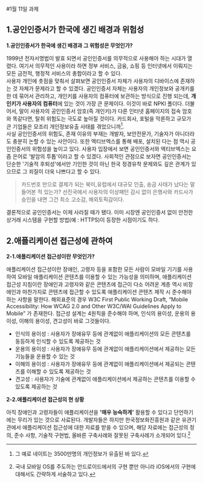 #1월 11일 과제

1.공인인증서가 한국에 생긴 배경과 위험성
----
**1.공인인증서가 한국에 생긴 배경과 그 위험성은 무엇인가?**

1999년 전자서명법이 발효 되면서 공인인증서를 의무적으로 사용해야 하는 시대가 열렸다. 여기서 의무적인 사용이라 하면 정부 서비스, 금융, 쇼핑 등 인터넷에서 이뤄지는 모든 금전적, 행정적 서비스의 총합이라고 할 수 있다.  
사용자 개인에 촛점을 맞춰서 살펴보면 공인인증서 자체가 사용자의 디바이스에 존재하는 것 자체가 문제라고 할 수 있겠다. 공인인증서 자체는 사용자의 개인정보와 공개키를 한 데 묶어서 관리하고, 개인키를 사용자의 컴퓨터에 보관하는 방식으로 진행 되는데, **개인키가 사용자의 컴퓨터**에 있는 것이 가장 큰 문제이다. 이것이 바로 NPKI 폴더다. 더불어서, 말이 사용자의 공인인증서 암호(즉 개인키)가 다른 인터넷 홈페이지의 접속 암호와 똑같다면, 탈취 위험도는 극도로 높아질 것이다. 카드회사, 포털을 막론하고 규모가 큰 기업들은 모조리 개인정보유출 사태를 겪었으니까[^1].  
사실 공인인증서의 위험도, 존재 이유의 부재는 개발자, 보안전문가, 기술자가 아니더라도 충분히 논할 수 있는 사안이다. 또한 액티브엑스를 통해 배포, 설치된 다는 점 역시 공인인증서의 위험성을 높이고 있다. 사용자 입장에서 보면 공인인증서와 액티브엑스는 요즘 은어로 '발암의 투톱'이라고 할 수 있겠다.
사회적인 관점으로 보자면 공인인증서는 단순한 '기술적 후퇴성'에서만 기인한 것이 아닌 한국 정경유착 문제와도 깊은 관계가 있으므로 그 죄질이 더욱 나쁘다고 할 수 있다. 

>카드번호 만으로 결제가 되는 북미,유럽에서 대규모 인출, 송금 사태가 났다는 말 들어본 적 있는가? 선진국에서 사용자의 이상패턴 감시 없이 은행사와 카드사가 승인을 내면 그건 최소 고소감, 해외토픽감이다.

결론적으로 공인인증서는 이제 사라질 때가 됐다. 이미 시장엔 공인인증서 없이 안전한 상거래 시스템을 구현할 방법(예 : HTTPS)이 등장한 시점이기도 하다.

2.애플리케이션 접근성에 관하여
----

**2-1.애플리케이션 접근성이란 무엇인가?** 

애플리케이션 접근성이란 장애인, 고령자 등을 포함한 모든 사람이 모바일 기기를 사용하여 모바일 애플리케이션 콘텐츠를 이용할 수 있는 가능성을 의미하며, 애플리케이션 접근성 지침이란 장애인과 고령자와 같은 콘텐츠에 접근이 다소 어려운 계층 역시 비장애인과 마찬가지로 콘텐츠에 접근할 수 있도록 애플리케이션 콘텐츠 제작 시 준수해야 하는 사항을 말한다.
해외표준의 경우 W3C First Public Working Draft, “Mobile Accessibility: How WCAG 2.0 and Other W3C/WAI Guidelines Apply to Mobile” 가 존재한다.
접근성 설계는 4원칙을 준수해야 하며, 인식의 용이성, 운용의 용이성, 이해의 용이성, 견고성이 바로 그것들이다. 

- 인식의 용이성 : 사용자가 장애유무 등에 관계없이 애플리케이션의 모든 콘텐츠를 동등하게 인식할 수 있도록 제공하는 것
- 운용의 용이성 : 사용자가 장애유무 등에 관계없이 애플리케이션에서 제공하는 모든 기능들을 운용할 수 있는 것
- 이해의 용이성 : 사용자가 장애유무 등에 관계없이 애플리케이션에서 제공되는 콘텐츠를 이해할 수 있도록 제공하는 것
- 견고성 : 사용자가 기술에 관계없이 애플리케이션에서 제공하는 콘텐츠를 이용할 수 있도록 제공하는 것

**2-2.애플리케이션 접근성의 현 상황**  

아직 장애인과 고령자들이 애플리케이션을 **'매우 능숙하게'** 활용할 수 있다고 단언하기에는 무리가 있는 것으로 사료된다. 개발자들은 하지만 한국정보화진흥원과 같은 유관기관에서 애플리케이션 접근성에 대한 자료를 받을 수 있으며, 해당 자료에는 접근성의 정의, 준수 사항, 기술적 구현법, 올바른 구축사례와 잘못된 구축사례가 소개되어 있다.[^2] 


[^1]: 그 예로 네이트는 3500만명의 개인정보가 유출된 바 있다.
[^2]: 국내 모바일 OS를 주도하는 안드로이드에서의 구현 뿐만 아니라 iOS에서의 구현에 대해서도 간략하게 서술하고 있다.